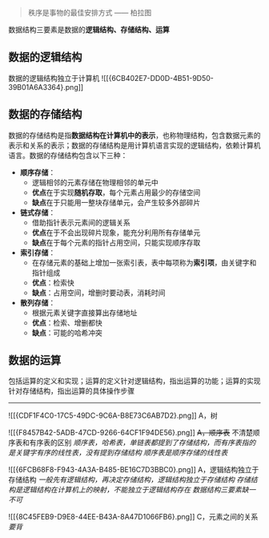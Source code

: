 > 秩序是事物的最佳安排方式 —— 柏拉图

数据结构三要素是数据的**逻辑结构、存储结构、运算**
## 数据的逻辑结构

数据的逻辑结构独立于计算机
![[{6CB402E7-DD0D-4B51-9D50-39B01A6A3364}.png]]

## 数据的存储结构

数据的存储结构是指**数据结构在计算机中的表示**，也称物理结构，包含数据元素的表示和关系的表示；数据的存储结构是用计算机语言实现的逻辑结构，依赖计算机语言。数据的存储结构包含以下三种：

- **顺序存储**：
	- 逻辑相邻的元素存储在物理相邻的单元中
	- **优点**在于实现**随机存取**，每个元素占用最少的存储空间
	- **缺点**在于只能用一整块存储单元，会产生较多外部碎片
- **链式存储**：
	- 借助指针表示元素间的逻辑关系
	- **优点**在于不会出现碎片现象，能充分利用所有存储单元
	- **缺点**在于每个元素的指针占用空间，只能实现顺序存取
- **索引存储**：
	- 在存储元素的基础上增加一张索引表，表中每项称为**索引项**，由关键字和指针组成
	- **优点**：检索快
	- **缺点**：占用空间，增删时要动表，消耗时间
- **散列存储**：
	- 根据元素关键字直接算出存储地址
	- **优点**：检索、增删都快
	- **缺点**：可能的哈希冲突

## 数据的运算

包括运算的定义和实现；运算的定义针对逻辑结构，指出运算的功能；运算的实现针对存储结构，指出运算的具体操作步骤

----
![[{CDF1F4C0-17C5-49DC-9C6A-B8E73C6AB7D2}.png]]
A，树

![[{F8457B42-5ADB-47CD-9266-64CF1F94DE56}.png]]
~~A，顺序表~~
不清楚顺序表和有序表的区别
*顺序表，哈希表，单链表都提到了存储结构，而有序表指的是关键字有序的线性表，没有提到存储结构*
*顺序表是顺序存储的线性表*

![[{6FCB68F8-F943-4A3A-B485-BE16C7D3BBC0}.png]]
A，逻辑结构独立于存储结构
*一般先有逻辑结构，再决定存储结构，逻辑结构独立于存储结构*
*存储结构是逻辑结构在计算机上的映射，不能独立于逻辑结构存在*
*数据结构三要素缺一不可*

![[{8C45FEB9-D9E8-44EE-B43A-8A47D1066FB6}.png]]
C，元素之间的关系
*要背*
